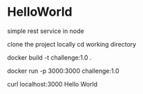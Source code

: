 # HelloWorld
simple rest service in node

clone the project locally
cd working directory

docker build -t challenge:1.0 .

docker run -p 3000:3000 challenge:1.0

curl localhost:3000
Hello World
